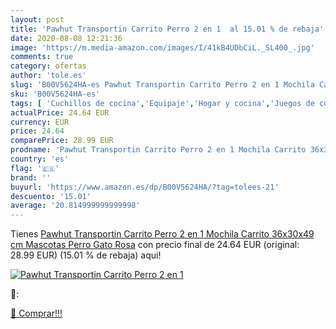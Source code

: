 ```yaml
---
layout: post
title: 'Pawhut Transportin Carrito Perro 2 en 1  al 15.01 % de rebaja'
date: 2020-08-08 12:21:36
image: 'https://m.media-amazon.com/images/I/41kB4UDbCiL._SL400_.jpg'
comments: true
category: ofertas
author: 'tole.es'
slug: 'B00V5624HA-es Pawhut Transportin Carrito Perro 2 en 1 Mochila Carrito...'
sku: 'B00V5624HA-es'
tags: [ 'Cuchillos de cocina','Equipaje','Hogar y cocina','Juegos de cuchillos de cocina','Mochilas','Mochilas tipo casual','Utensilios de cocina','mochila', ]
actualPrice: 24.64 EUR
currency: EUR
price: 24.64
comparePrice: 28.99 EUR
prodname: 'Pawhut Transportin Carrito Perro 2 en 1 Mochila Carrito 36x30x49 cm Mascotas Perro Gato Rosa'
country: 'es'
flag: '🇪🇸'
brand: ''
buyurl: 'https://www.amazon.es/dp/B00V5624HA/?tag=tolees-21'
descuento: '15.01'
average: '20.814999999999998'
---
```


Tienes [Pawhut Transportin Carrito Perro 2 en 1 Mochila Carrito 36x30x49 cm Mascotas Perro Gato Rosa](https://www.amazon.es/dp/B00V5624HA/?tag=tolees-21) con precio final de  24.64 EUR (original: 28.99 EUR) (15.01 %  de rebaja) aqui!

[![Pawhut Transportin Carrito Perro 2 en 1 ](https://m.media-amazon.com/images/I/41kB4UDbCiL._SL400_.jpg)](https://www.amazon.es/dp/B00V5624HA/?tag=tolees-21)

🔎:


[🛒 Comprar!!!](https://www.amazon.es/dp/B00V5624HA/?tag=tolees-21)
